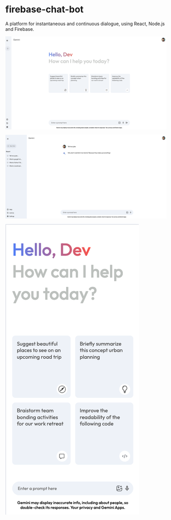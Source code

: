 # firebase-chat-bot

A platform for instantaneous and continuous dialogue, using React, Node.js and Firebase.

![Home Page](images/home_page.png)

![Chat History](images/home_chat_history.png)

![Mobile](images/home_page_mobile.png)